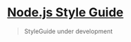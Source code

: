 # [Node.js Style Guide](https://www.npmjs.com/package/@qulix/eslint-config-node)

> StyleGuide under development
